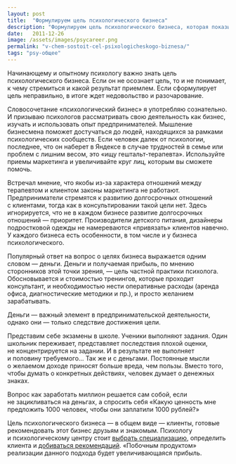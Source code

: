 ```yaml
---
layout: post
title:  "Формулируем цель психологического бизнеса"
description: "Формулируем цель психологического бизнеса, которая показывать в каком направлении психологу или психологическому центру следует развиваться"
date:   2011-12-26			 
image: /assets/images/psycareer.png
permalink: "v-chem-sostoit-cel-psixologicheskogo-biznesa/"
tags: "psy-общее"
---
```

<p>Начинающему и&nbsp;опытному психологу важно знать цель психологического бизнеса. Если он&nbsp;не&nbsp;осознает цель, то&nbsp;и&nbsp;не&nbsp;понимает, к&nbsp;чему стремиться и&nbsp;какой результат приемлем. Если сформулирует цель неправильно, в&nbsp;итоге ждет недовольство и&nbsp;разочарование.</p>
<p>Словосочетание «психологический бизнес» я&nbsp;употребляю сознательно. И&nbsp;призываю психологов рассматривать свою деятельность как бизнес, изучать и&nbsp;использовать опыт предпринимателей. Мышление бизнесмена поможет достучаться до&nbsp;людей, находящихся за&nbsp;рамками психологических сообществ. Если человек далек от&nbsp;психологии, последнее, что он&nbsp;наберет в&nbsp;Яндексе в&nbsp;случае трудностей в&nbsp;семье или проблем с&nbsp;лишним весом, это «ищу гештальт-терапевта». Используйте приемы маркетинга и&nbsp;увеличивайте круг лиц, которым вы&nbsp;сможете помочь.</p>
<p>Встречал мнение, что якобы из-за характера отношений между терапевтом и&nbsp;клиентом законы маркетинга не&nbsp;работают. Предприниматели стремятся к&nbsp;развитию долгосрочных отношений с&nbsp;клиентами, тогда как в&nbsp;консультировании такой цели нет. Здесь игнорируется, что не&nbsp;в&nbsp;каждом бизнесе развитие долгосрочных отношений&nbsp;— приоритет. Производители детского питания, дизайнеры подростковой одежды не&nbsp;намереваются «привязать» клиентов навечно. У&nbsp;каждого бизнеса есть особенности, в&nbsp;том числе и&nbsp;у&nbsp;бизнеса психологического.</p>
<p>Популярный ответ на&nbsp;вопрос о&nbsp;целях бизнеса выражается одним словом&nbsp;— деньги. Деньги и&nbsp;получаемая прибыль, по&nbsp;мнению сторонников этой точки зрения,&nbsp;— цель частной практики психолога. Обосновывается и&nbsp;стоимостью тренингов, которые проходит консультант, и&nbsp;необходимостью нести оперативные расходы (аренда офиса, диагностические методики и&nbsp;пр.), и&nbsp;просто желанием зарабатывать.</p>
<p>Деньги&nbsp;— важный элемент в&nbsp;предпринимательской деятельности, однако они&nbsp;— только следствие достижения цели.</p>
<p>Представим себе экзамены в&nbsp;школе. Ученики выполняют задания. Один школьник переживает, представляет последствия плохой оценки, не&nbsp;концентрируется на&nbsp;задании. И&nbsp;в&nbsp;результате не&nbsp;выполняет и&nbsp;половину требуемого... Так&nbsp;же и&nbsp;с&nbsp;деньгами. Постоянные мысли о&nbsp;желаемом доходе приносят больше вреда, чем пользы. Вместо того, чтобы думать о&nbsp;конкретных действиях, человек думает о&nbsp;денежных знаках.</p>
<p>Вопрос как заработать миллион решается сам собой, если не&nbsp;зацикливаться на&nbsp;деньгах, а&nbsp;спросить себя «Какую ценность мне предложить 1000&nbsp;человек, чтобы они заплатили 1000&nbsp;рублей?»</p>
<p>Цель психологического бизнеса&nbsp;— в&nbsp;общем виде&nbsp;— клиенты, готовые рекомендовать этот бизнес друзьям и&nbsp;знакомым. Психологу и&nbsp;психологическому центру стоит <a href="http://www.psycareer.ru/sfery-specializacii-psixologa/">выбрать специализацию</a>, определить клиента и&nbsp;<a href="http://www.psycareer.ru/legkij-sposob-poluchit-obratnuyu-svyaz-ot-klienta/">добиваться рекомендаций</a>. «Побочным продуктом» реализации данного подхода будет увеличивающаяся прибыль.</p>